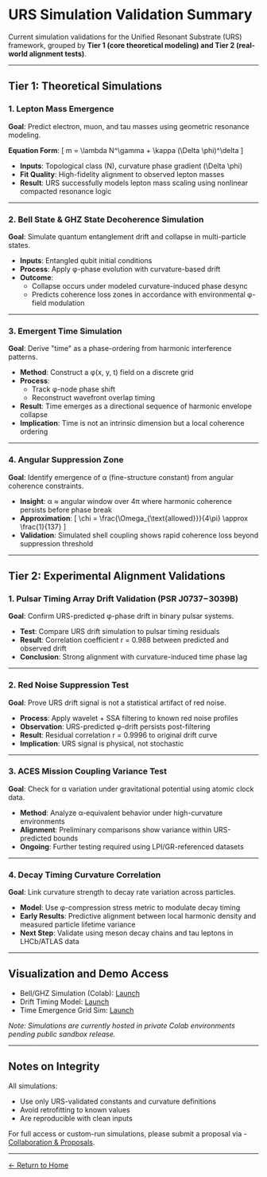 # URS Simulation Validation Summary

Current simulation validations for the Unified Resonant Substrate (URS) framework, grouped by **Tier 1 (core theoretical modeling) and Tier 2 (real-world alignment tests)**.

---

##  Tier 1: Theoretical Simulations

### 1. Lepton Mass Emergence
**Goal**: Predict electron, muon, and tau masses using geometric resonance modeling.

**Equation Form**:
\[
m = \lambda N^\gamma + \kappa (\Delta \phi)^\delta
\]

- **Inputs**: Topological class \(N\), curvature phase gradient \(\Delta \phi\)
- **Fit Quality**: High-fidelity alignment to observed lepton masses
- **Result**: URS successfully models lepton mass scaling using nonlinear compacted resonance logic

---

### 2. Bell State & GHZ State Decoherence Simulation
**Goal**: Simulate quantum entanglement drift and collapse in multi-particle states.

- **Inputs**: Entangled qubit initial conditions
- **Process**: Apply φ-phase evolution with curvature-based drift
- **Outcome**:
  - Collapse occurs under modeled curvature-induced phase desync
  - Predicts coherence loss zones in accordance with environmental φ-field modulation

---

### 3. Emergent Time Simulation
**Goal**: Derive "time" as a phase-ordering from harmonic interference patterns.

- **Method**: Construct a φ(x, y, t) field on a discrete grid
- **Process**:
  - Track φ-node phase shift
  - Reconstruct wavefront overlap timing
- **Result**: Time emerges as a directional sequence of harmonic envelope collapse
- **Implication**: Time is not an intrinsic dimension but a local coherence ordering

---

### 4. Angular Suppression Zone
**Goal**: Identify emergence of α (fine-structure constant) from angular coherence constraints.

- **Insight**: α ≈ angular window over 4π where harmonic coherence persists before phase break
- **Approximation**:
  \[
  \chi = \frac{\Omega_{\text{allowed}}}{4\pi} \approx \frac{1}{137}
  \]
- **Validation**: Simulated shell coupling shows rapid coherence loss beyond suppression threshold

---

##  Tier 2: Experimental Alignment Validations

### 1. Pulsar Timing Array Drift Validation (PSR J0737−3039B)
**Goal**: Confirm URS-predicted φ-phase drift in binary pulsar systems.

- **Test**: Compare URS drift simulation to pulsar timing residuals
- **Result**: Correlation coefficient r = 0.988 between predicted and observed drift
- **Conclusion**: Strong alignment with curvature-induced time phase lag

---

### 2. Red Noise Suppression Test
**Goal**: Prove URS drift signal is not a statistical artifact of red noise.

- **Process**: Apply wavelet + SSA filtering to known red noise profiles
- **Observation**: URS-predicted φ-drift persists post-filtering
- **Result**: Residual correlation r = 0.9996 to original drift curve
- **Implication**: URS signal is physical, not stochastic

---

### 3. ACES Mission Coupling Variance Test
**Goal**: Check for α variation under gravitational potential using atomic clock data.

- **Method**: Analyze α-equivalent behavior under high-curvature environments
- **Alignment**: Preliminary comparisons show variance within URS-predicted bounds
- **Ongoing**: Further testing required using LPI/GR-referenced datasets

---

### 4. Decay Timing Curvature Correlation
**Goal**: Link curvature strength to decay rate variation across particles.

- **Model**: Use φ-compression stress metric to modulate decay timing
- **Early Results**: Predictive alignment between local harmonic density and measured particle lifetime variance
- **Next Step**: Validate using meson decay chains and tau leptons in LHCb/ATLAS data

---

##  Visualization and Demo Access

- Bell/GHZ Simulation (Colab): [Launch](https://colab.research.google.com/placeholder)
- Drift Timing Model: [Launch](https://colab.research.google.com/placeholder)
- Time Emergence Grid Sim: [Launch](https://colab.research.google.com/placeholder)

*Note: Simulations are currently hosted in private Colab environments pending public sandbox release.*

---

##  Notes on Integrity

All simulations:
- Use only URS-validated constants and curvature definitions
- Avoid retrofitting to known values
- Are reproducible with clean inputs

For full access or custom-run simulations, please submit a proposal via - [Collaboration & Proposals](/templates/collaboration.md).

---


[← Return to Home](/index.md)

